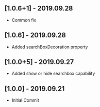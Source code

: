 ## [1.0.6+1] - 2019.09.28

* Common fix

## [1.0.6] - 2019.09.28

* Added searchBoxDecoration property

## [1.0.0+5] - 2019.09.27

* Added show or hide searchbox capability

## [1.0.0] - 2019.09.21

* Initial Commit
